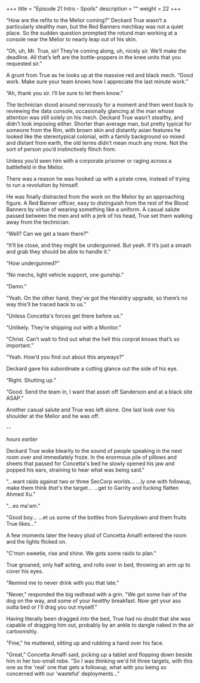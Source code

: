 +++
title = "Episode 21 Intro - Spoils"
description = ""
weight = 22
+++

“How are the refits to the Melior coming?” Deckard True wasn’t a particularly stealthy man, but the Red Banners mechbay was not a quiet place. So the sudden question prompted the rotund man working at a console near the Melior to nearly leap out of his skin.  

“Oh, uh, Mr. True, sir! They’re coming along, uh, nicely sir. We’ll make the deadline. All that’s left are the bottle-poppers in the knee units that you requested sir.”

A grunt from True as he looks up at the massive red and black mech. “Good work. Make sure your team knows how I appreciate the last minute work.”

“Ah, thank you sir. I’ll be sure to let them know.”  

The technician stood around nervously for a moment and then went back to reviewing the data console, occasionally glancing at the man whose attention was still solely on his mech. Deckard True wasn’t stealthy, and didn’t look imposing either. Shorter than average man, but pretty typical for someone from the Rim, with brown skin and distantly asian features he looked like the stereotypical colonial, with a family background so mixed and distant from earth, the old terms didn’t mean much any more.  Not the sort of person you’d instinctively flinch from.  

Unless you’d seen him with a corporate prisoner or raging across a battlefield in the Melior.  

There was a reason he was hooked up with a pirate crew, instead of trying to run a revolution by himself. 

He was finally distracted from the work on the Melior by an approaching figure. A Red Banner officer, easy to distinguish from the rest of the Blood Banners by virtue of wearing something like a uniform. A casual salute passed between the men and with a jerk of his head, True set them walking away from the technician.  

“Well? Can we get a team there?”

“It’ll be close, and they might be undergunned. But yeah. If it’s just a smash and grab they should be able to handle it.”

“How undergunned?”

“No mechs, light vehicle support, one gunship.”

“Damn.”

“Yeah. On the other hand, they’ve got the Heraldry upgrade, so there’s no way this’ll be traced back to us.”  

“Unless Concetta's forces get there before us.”  

“Unlikely. They’re shipping out with a Monitor.”  

“Christ. Can’t wait to find out what the hell this corprat knows that’s so important.”  

“Yeah. How’d you find out about this anyways?”

Deckard gave his subordinate a cutting glance out the side of his eye. 

“Right. Shutting up.”

“Good. Send the team in, I want that asset off Sanderson and at a black site ASAP.”

Another casual salute and True was left alone. One last look over his shoulder at the Melior and he was off.  

--

*hours earlier*

Deckard True woke blearily to the sound of people speaking in the next room over and immediately froze. In the enormous pile of pillows and sheets that passed for Concetta's bed he slowly opened his jaw and popped his ears, straining to hear what was being said."

"...want raids against two or three SecCorp worlds... ...ly one with followup, make them think *that's* the target... ...get to Garrity and fucking flatten Ahmed Xu."

"...es ma'am."

"Good boy... ...et us some of the bottles from Sunnydown and them fruits True likes..."

A few moments later the heavy plod of Concetta Amalfi entered the room and the lights flicked on. 

"C'mon sweetie, rise and shine. We gots some raids to plan."

True groaned, only half acting, and rolls over in bed, throwing an arm up to cover his eyes.  

"Remind me to never drink with you that late."

"Never," responded the big redhead with a grin. "We got some hair of the dog on the way, and some of your *healthy* breakfast. Now get your ass outta bed or I'll drag you out myself."

Having literally been dragged *into* the bed, True had no doubt that she was capable of dragging him out, probably by an ankle to dangle naked in the air cartoonishly. 

"Fine," he muttered, sitting up and rubbing a hand over his face.

"Great," Concetta Amalfi said, picking up a tablet and flopping down beside him in her too-small robe. "So I was thinking we'd hit three targets, with this one as the 'real' one that gets a followup, what with you being so concerned with our 'wasteful' deployments..."